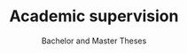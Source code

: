 ---
# An instance of the Accomplishments widget.
# Documentation: https://docs.hugoblox.com/page-builder/
widget: accomplishments

# This file represents a page section.
headless: true

# Order that this section appears on the page.
weight: 40

# Note: `&shy;` is used to add a 'soft' hyphen in a long heading.
title: 'Academic supervision'
subtitle: 'Bachelor and Master Theses'

# Date format
#   Refer to https://docs.hugoblox.com/customization/#date-format
date_format: Jan 2006

# item:
#   - certificate_url: 
#     date_end: ''
#     date_start: '2022-09-01'
#     description: 'Tracking and detection of moving objects using head-mounted AR displays'
#     organization: M.Sc. Thesis
#     organization_url: 
#     title: 'Moving Object Tracking through Head-Mounted Displays'
#     url: ''
    
#   - certificate_url: 
#     date_end: ''
#     date_start: '2021-07-01'
#     description: 'Developed algorithms for estimating human intentions using commercial head-mounted displays'
#     organization: B.Sc. Thesis
#     organization_url: 
#     title: 'Human Intention Estimation based on commercial Head-Mounted Displays'
#     url: ''
    
#   - certificate_url: 
#     date_end: ''
#     date_start: '2020-11-01'
#     description: 'Utilized internal sensors of head-mounted displays for intelligent pen tracking'
#     organization: 'B.Sc. Thesis'
#     organization_url: 
#     title: 'Tracking of an Intelligent Pen Using Internal Sensors of a Commercial Head Mounted Display'
#     url: ''
    
#   - certificate_url: 
#     date_end: ''
#     date_start: '2020-08-01'
#     description: 'Implemented synchronization methods for immersive collaborative VR applications'
#     organization: M.Sc. Thesis
#     organization_url: 
#     title: 'Synchronization in immersive virtual collaboration applications'
#     url: ''
    
#   - certificate_url: 
#     date_end: ''
#     date_start: '2020-04-01'
#     description: 'Leveraged HoloLens depth sensing capabilities for spatial mapping'
#     organization: B.Sc. Thesis
#     organization_url: 
#     title: 'Direct Spatial Mapping using the HoloLens\'s Depth Sensing Capabilities'
#     url: ''
    
#   - certificate_url: 
#     date_end: ''
#     date_start: '2019-10-01'
#     description: 'Developed AR-based solutions for mapping and defining safety zones in robot cells'
#     organization: M.Sc. Thesis
#     organization_url: 
#     title: 'AR-based Mapping and Safety Zone Definition for Robot Cells'
#     url: ''
    
#   - certificate_url: 
#     date_end: ''
#     date_start: '2019-08-01'
#     description: 'Created low-cost AR glasses for text visualization applications'
#     organization: M.Sc. Thesis
#     organization_url: 
#     title: 'Development of low-cost AR glasses to visualize textual information'
#     url: ''
    
#   - certificate_url: 
#     date_end: ''
#     date_start: '2019-04-01'
#     description: 'Implemented human body tracking using AR devices and IMUs for safe human-robot collaboration'
#     organization: B.Sc. Thesis
#     organization_url: 
#     title: 'Tracking of Human Body Based on AR Device and IMUs for Safe Close-proximity Human-robot Collaboration'
#     url: ''
    
#   - certificate_url: 
#     date_end: ''
#     date_start: '2018-12-01'
#     description: 'Developed gesture recognition system for AR-based industrial robot programming'
#     organization: M.Sc. Thesis
#     organization_url: 
#     title: 'Gesture Recognition and Augmented Reality based Industrial Robot Programming'
#     url: ''
    
#   - certificate_url: 
#     date_end: ''
#     date_start: '2018-11-01'
#     description: 'Implemented kinesthetic teaching methods for industrial robots using AR headset localization'
#     organization: B.Sc. Thesis
#     organization_url: 
#     title: 'Kinesthetic Teaching of industrial robots using AR-Headset-based localisation'
#     url: ''
    
#   - certificate_url: 
#     date_end: ''
#     date_start: '2018-11-01'
#     description: 'Evaluated potential use cases for augmented reality in industrial robotics applications'
#     organization: M.Sc. Thesis
#     organization_url: 
#     title: 'Evaluation Of Use Cases For Augmented Reality In Industrial Robotics'
#     url: ''
    
#   - certificate_url: 
#     date_end: ''
#     date_start: '2018-10-01'
#     description: 'Researched methods for high-precision referencing between robots and augmented reality devices'
#     organization: B.Sc. Thesis
#     organization_url: 
#     title: 'Towards automatic high-precision referencing between a robot and an augmented reality device'
#     url: ''
    
#   - certificate_url: 
#     date_end: ''
#     date_start: '2017-12-01'
#     description: 'Developed VR interface for cooperative teleoperation and intuitive programming of mobile robot systems'
#     organization: M.Sc. Thesis
#     organization_url: 
#     title: 'Entwicklung und prototypische Umsetzung einer VR-Benutzerschnittelle zur kooperativen Teleoperation und zur intuitiven Programmierung mobiler Robotersysteme'
#     url: ''
    
#   - certificate_url: 
#     date_end: ''
#     date_start: '2017-09-01'
#     description: 'Created VR simulation of industrial warehouses and human-robot interaction'
#     organization: B.Sc. Thesis
#     organization_url: 
#     title: 'Simulation eines Industrielagers und der Mensch-Roboter-Interaktion durch Virtual Reality Anwendungen'
#     url: ''
    
#   - certificate_url: 
#     date_end: ''
#     date_start: '2017-08-01'
#     description: 'Developed AR interaction and information display systems for automated warehouses'
#     organization: B.Sc. Thesis
#     organization_url: 
#     title: 'Augmented Reality Interaction and Information Display for an Automated Warehouse'
#     url: ''
    
#   - certificate_url: 
#     date_end: ''
#     date_start: '2017-03-01'
#     description: 'Implemented 3D sensor-based inspection system for mixed pallets'
#     organization: B.Sc. Thesis
#     organization_url: 
#     title: 'Überprüfung von Mischpaletten mit Hilfe eines 3D Sensors'
#     url: ''

# design:
#   columns: '2'
---